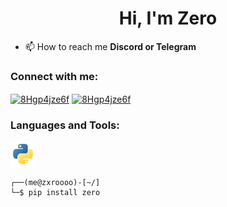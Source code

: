 <h1 align="center">Hi, I'm Zero</h1>



- 📫 How to reach me **Discord or Telegram**

<h3 align="left">Connect with me:</h3>
<p align="left">
<a href="https://guns.lol/46" target="blank"><img align="center" src="" alt="8Hgp4jze6f" height="30" width="40" /></a>
<a href="https://t.me/pullmethode" target="blank"><img align="center" src="https://upload.wikimedia.org/wikipedia/commons/8/83/Telegram_2019_Logo.svg" alt="8Hgp4jze6f" height="30" width="40" /></a>
</p>

<h3 align="left">Languages and Tools:</h3>
<a href="https://www.python.org" target="_blank" rel="noreferrer"> <img src="https://raw.githubusercontent.com/devicons/devicon/master/icons/python/python-original.svg" alt="python" width="40" height="40"/> </a> </p>


```
┌──(me@zxroooo)-[~/]
└─$ pip install zero 
```
